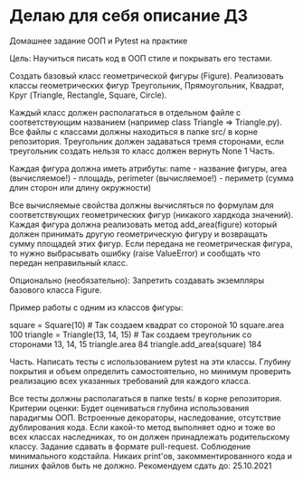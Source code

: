 # Делаю для себя описание ДЗ 
Домашнее задание
ООП и Pytest на практике

Цель:
Научиться писать код в ООП стиле и покрывать его тестами.

Создать базовый класс геометрической фигуры (Figure). 
Реализовать классы геометрических фигур Треугольник, Прямоугольник, Квадрат, Круг (Triangle, Rectangle, Square, Circle).

Каждый класс должен располагаться в отдельном файле с соответствующим названием (например class Triangle => Triangle.py).
Все файлы с классами должны находиться в папке src/ в корне репозитория.
Треугольник должен задаваться тремя сторонами, если треугольник создать нельзя то класс должен вернуть None
1 Часть.

Каждая фигура должна иметь атрибуты:
name - название фигуры,
area (вычисляемое!) - площадь, 
perimeter (вычисляемое!) - периметр (сумма длин сторон или длину окружности)

Все вычисляемые свойства должны вычисляться по формулам для соответствующих геометрических фигур (никакого хардкода значений).
Каждая фигура должна реализовать метод add_area(figure) который должен принимать другую геометрическую фигуру и возвращать сумму площадей этих фигур. 
Если передана не геометрическая фигура, то нужно выбрасывать ошибку (raise ValueError) и сообщать что передан неправильный класс.

Опционально (необязательно): 
Запретить создавать экземпляры базового класса Figure.

Пример работы с одним из классов фигуры:

square = Square(10) # Так создаем квадрат со стороной 10
square.area
100
triangle = Triangle(13, 14, 15) # Так создаем треугольник со сторонами 13, 14, 15
triangle.area
84
triangle.add_area(square)
184

Часть.
Написать тесты с использованием pytest на эти классы. 
Глубину покрытия и объем определить самостоятельно, но минимум проверить реализацию всех указанных требований для каждого класса.

Все тесты должны располагаться в папке tests/ в корне репозитория.
Критерии оценки:
Будет оцениваться глубина использования парадигмы ООП.
Встроенные декораторы, наследование, отсутствие дублирования кода.
Если какой-то метод выполняет одно и тоже во всех классах наследниках, то он должен принадлежать родительскому классу.
Задание сдавать в формате pull-request.
Соблюдение минимального кодстайла.
Никаих print'ов, закомментированного кода и лишних файлов быть не должно.
Рекомендуем сдать до: 25.10.2021
